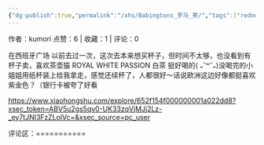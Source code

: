 ```yaml
---
{"dg-publish":true,"permalink":"/xhs/Babingtons_罗马_茶/","tags":["rednote","罗马"],"created":"2025-03-17T21:56:20.608+08:00","updated":"2025-03-17T21:57:31.252+08:00"}
---
```


作者：kumori
点赞：6   |   收藏：1   |   评论：0

在西班牙广场
以前去过一次，这次去本来想买杯子，但时间不太够，也没看到有杯子卖，喜欢茶壶猫
ROYAL WHITE PASSION 白茶 挺好喝的( ᎔˘꒳˘᎔)没喝完的小姐姐用纸杯装上给我拿走，感觉还续杯了，人都很好～话说欧洲这边好像都挺喜欢紫金色？（银行卡被夸了好看

https://www.xiaohongshu.com/explore/652f154f000000001a022dd8?xsec_token=ABV5u2gs5qv0-UK33zqVjMJj2Lz-_ey7tJNI3FzZLolVc=&xsec_source=pc_user

评论区：===========


